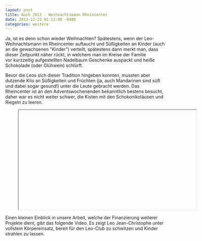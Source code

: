 ```yaml
---
layout: post
title: Auch 2013 - Weihnachtsmann Rheincenter
date: 2013-12-23 01:13:00 -0400
categories: weitere
---
```

Ja, ist es denn schon wieder Weihnachten? Spätestens, wenn der Leo-Weihnachtsmann im Rheincenter auftaucht und Süßigkeiten an Kinder (auch an die gewachsenen "Kinder") verteilt, spätestens dann merkt man, dass dieser Zeitpunkt näher rückt, in welchem man im Kreise der Familie vor kurzzeitig aufgestellten Nadelbaum Geschenke auspackt und heiße Schokolade (oder Glühwein) schlürft.

Bevor die Leos sich dieser Tradition hingeben konnten, mussten aber dutzende Kilo an Süßigkeiten und Früchten (ja, auch Mandarinen sind süß und dabei sogar gesund!) unter die Leute gebracht werden. Das Rheincenter ist an den Adventswochenenden bekanntlich bestens besucht, daher war es nicht weiter schwer, die Kisten mit den Schokonikoläusen und Riegeln zu leeren.

<figure class="responsive-iframe image-bordered">
  <iframe width="560" height="315" title="Video zur Weihnachtsmannaktion" data-lozad data-src="https://www.youtube.com/embed/CPr0wHf6u6U" allowfullscreen></iframe>
</figure>

Einen kleinen Einblick in unsere Arbeit, welche der Finanzierung weiterer Projekte dient, gibt das folgende Video. Es zeigt Leo Jean-Christophe unter vollstem Körpereinsatz, bereit für den Leo-Club zu schwitzen und Kinder strahlen zu lassen.